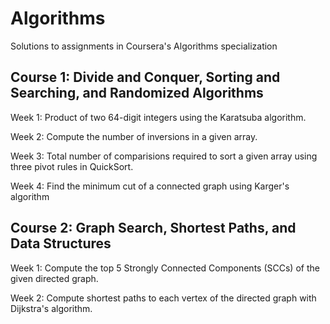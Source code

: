 # Algorithms
Solutions to assignments in Coursera's Algorithms specialization

## Course 1: Divide and Conquer, Sorting and Searching, and Randomized Algorithms

Week 1: Product of two 64-digit integers using the Karatsuba algorithm.

Week 2: Compute the number of inversions in a given array.

Week 3: Total number of comparisions required to sort a given array using three pivot rules in QuickSort.

Week 4: Find the minimum cut of a connected graph using Karger's algorithm
 
## Course 2: Graph Search, Shortest Paths, and Data Structures

Week 1: Compute the top 5 Strongly Connected Components (SCCs) of the given directed graph.

Week 2: Compute shortest paths to each vertex of the directed graph with Dijkstra's algorithm.
